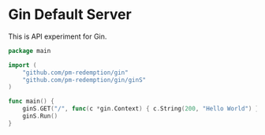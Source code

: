 # Gin Default Server

This is API experiment for Gin.

```go
package main

import (
	"github.com/pm-redemption/gin"
	"github.com/pm-redemption/gin/ginS"
)

func main() {
	ginS.GET("/", func(c *gin.Context) { c.String(200, "Hello World") })
	ginS.Run()
}
```
